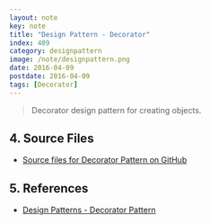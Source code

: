 ```yaml
---
layout: note
key: note
title: "Design Pattern - Decorator"
index: 409
category: designpattern
image: /note/designpattern.png
date: 2016-04-09
postdate: 2016-04-09
tags: [Decorator]
---
```


> Decorator design pattern for creating objects.

## 4. Source Files
* [Source files for Decorator Pattern on GitHub](https://github.com/jojozhuang/design-patterns-java/tree/master/design-pattern-decorator)

## 5. References
* [Design Patterns - Decorator Pattern](https://www.tutorialspoint.com/design_pattern/decorator_pattern.htm)
